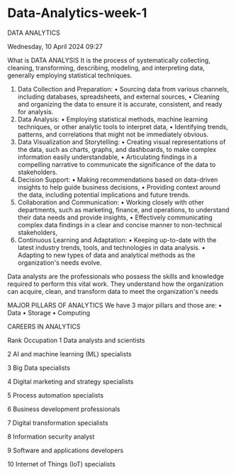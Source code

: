 # Data-Analytics-week-1

DATA ANALYTICS

Wednesday, 10 April 2024
09:27

What is DATA ANALYSIS
It is the process of systematically collecting, cleaning, transforming, describing, modeling, and interpreting data, generally employing statistical techniques.

1. Data Collection and Preparation:
• Sourcing data from various channels, including databases, spreadsheets, and external sources,
• Cleaning and organizing the data to ensure it is accurate, consistent, and ready for analysis.
2. Data Analysis:
• Employing statistical methods, machine learning techniques, or other analytic tools to interpret data,
• Identifying trends, patterns, and correlations that might not be immediately obvious.
3. Data Visualization and Storytelling:
• Creating visual representations of the data, such as charts, graphs, and dashboards, to make complex information easily understandable,
• Articulating findings in a compelling narrative to communicate the significance of the data to stakeholders.
4. Decision Support:
• Making recommendations based on data-driven insights to help guide business decisions,
• Providing context around the data, including potential implications and future trends.
5. Collaboration and Communication:
• Working closely with other departments, such as marketing, finance, and operations, to understand their data needs and provide insights,
• Effectively communicating complex data findings in a clear and concise manner to non-technical stakeholders,
6. Continuous Learning and Adaptation:
• Keeping up-to-date with the latest industry trends, tools, and technologies in data analysis.
• Adapting to new types of data and analytical methods as the organization's needs evolve.

Data analysts are the professionals who possess the skills and knowledge required to perform this vital work. They understand how the organization can acquire, clean, and transform data to meet the organization's needs


MAJOR PILLARS OF ANALYTICS
We have 3 major pillars and those are:
• Data
• Storage
• Computing

CAREERS IN ANALYTICS

Rank	Occupation
1	Data analysts and scientists

2	AI and machine learning (ML) specialists

3	Big Data specialists

4	Digital marketing and strategy specialists

5	Process automation specialists

6	Business development professionals

7	Digital transformation specialists

8	Information security analyst

9	Software and applications developers

10	Internet of Things (IoT) specialists



